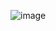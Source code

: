 ![image](https://github.com/macavall/redSquareSignalR/assets/43223084/0414dbd2-fb84-4f07-8a96-94c90e88aeac)

